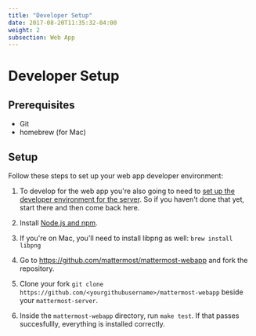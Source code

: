 ```yaml
---
title: "Developer Setup"
date: 2017-08-20T11:35:32-04:00
weight: 2
subsection: Web App
---
```


# Developer Setup

## Prerequisites
- Git
- homebrew (for Mac)

## Setup

Follow these steps to set up your web app developer environment:

1. To develop for the web app you're also going to need to [set up the developer environment for the server](/contribute/server/developer-setup). So if you haven't done that yet, start there and then come back here.

2. Install [Node.js and npm](https://www.npmjs.com/get-npm).

3. If you're on Mac, you'll need to install libpng as well: `brew install libpng`

4. Go to https://github.com/mattermost/mattermost-webapp and fork the repository.

5. Clone your fork `git clone https://github.com/<yourgithubusername>/mattermost-webapp` beside your `mattermost-server`.

6. Inside the `mattermost-webapp` directory, run `make test`. If that passes succesfullly, everything is installed correctly.
